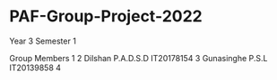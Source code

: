 # PAF-Group-Project-2022
Year 3 Semester 1

Group Members
1 
2 Dilshan P.A.D.S.D IT20178154
3 Gunasinghe P.S.L IT20139858
4

